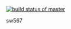 [![build status of master](https://travis-ci.com/rzhong2/sw567.svg?branch=master)](https://travis-ci.com/rzhong2/sw567)


sw567
